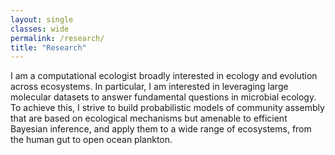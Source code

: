 ```yaml
---
layout: single
classes: wide
permalink: /research/
title: "Research"
---
```


I am a computational ecologist broadly interested in ecology and evolution across ecosystems. In particular, I am interested in leveraging large molecular datasets to answer fundamental questions in microbial ecology. To achieve this, I strive to build probabilistic models of community assembly that are based on ecological mechanisms but amenable to efficient Bayesian inference, and apply them to a wide range of ecosystems, from the human gut to open ocean plankton.
